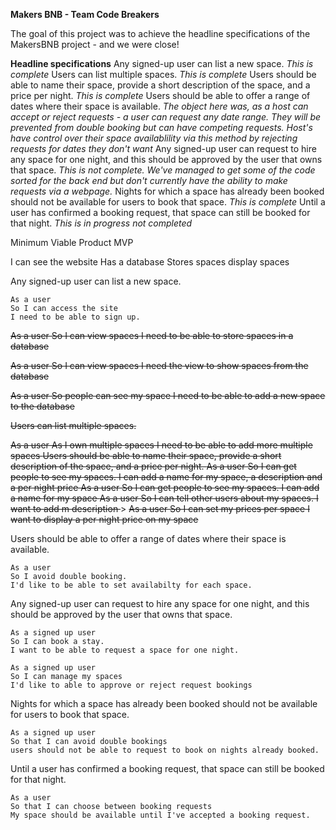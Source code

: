 <b>Makers BNB - Team Code Breakers</b>

The goal of this project was to achieve the headline specifications of the MakersBNB project - and we were close! 

<b>Headline specifications</b>
Any signed-up user can list a new space.
<i> This is complete </i>
Users can list multiple spaces.
<i> This is complete </i>
Users should be able to name their space, provide a short description of the space, and a price per night.
<i> This is complete </i>
Users should be able to offer a range of dates where their space is available.
<i> The object here was, as a host can accept or reject requests - a user can request any date range. They will be prevented from double booking but can have competing requests. Host's have control over their space availablility via this method by rejecting requests for dates they don't want</i>
Any signed-up user can request to hire any space for one night, and this should be approved by the user that owns that space.
<i> This is not complete. We've managed to get some of the code sorted for the back end but don't currently have the ability to make requests via a webpage.</i>
Nights for which a space has already been booked should not be available for users to book that space.
<i> This is complete </i>
Until a user has confirmed a booking request, that space can still be booked for that night.
<i> This is in progress not completed </i>

Minimum Viable Product MVP

I can see the website
Has a database
Stores spaces
display spaces


Any signed-up user can list a new space.

```
As a user
So I can access the site
I need to be able to sign up.
```


<s>As a user
So I can view spaces
I need to be able to store spaces in a database</s>



<s>As a user
So I can view spaces 
I need the view to show spaces from the database</s>


<s>As a user
So people can see my space
I need to be able to add a new space to the database</s>

<s>Users can list multiple spaces.</s>

<s>
As a user
As I own multiple spaces
I need to be able to add more multiple spaces
</s>
<s>
Users should be able to name their space, provide a short description of the space, and a price per night.
</s>
<s>
As a user
So I can get people to see my spaces.
I can add a name for my space, a description and a per night price
</s>

<s>
As a user
So I can get people to see my spaces.
I can add a name for my space
</s>

<s>
As a user
So I can tell other users about my spaces.
I want to add m description 
</s>>

<s>
As a user
So I can set my prices per space
I want to display a per night price on my space
</s>

Users should be able to offer a range of dates where their space is available.
```
As a user
So I avoid double booking.
I'd like to be able to set availabilty for each space.
```

Any signed-up user can request to hire any space for one night, and this should be approved by the user that owns that space.

```
As a signed up user
So I can book a stay.
I want to be able to request a space for one night.
```

```
As a signed up user
So I can manage my spaces
I'd like to able to approve or reject request bookings
```

Nights for which a space has already been booked should not be available for users to book that space.

```
As a signed up user
So that I can avoid double bookings
users should not be able to request to book on nights already booked.
```
Until a user has confirmed a booking request, that space can still be booked for that night.

```
As a user
So that I can choose between booking requests
My space should be available until I've accepted a booking request.
```
